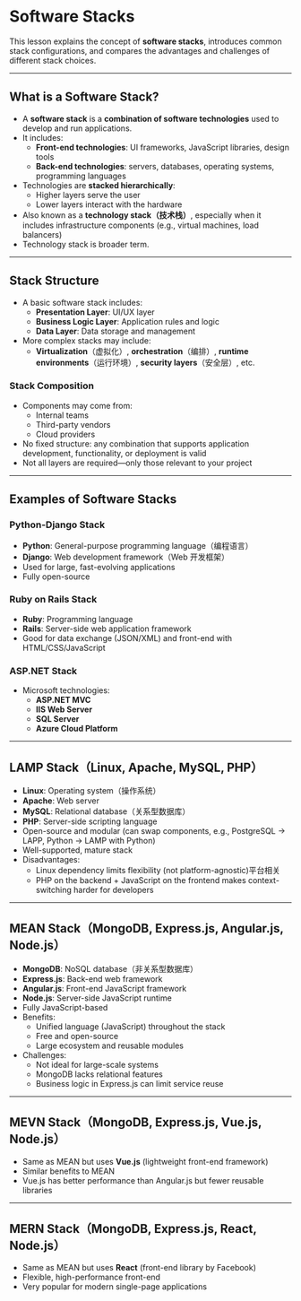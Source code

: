 # Software Stacks

This lesson explains the concept of **software stacks**, introduces common stack configurations, and compares the advantages and challenges of different stack choices.

---

## **What is a Software Stack?**

- A **software stack** is a **combination of software technologies** used to develop and run applications.
- It includes:
    - **Front-end technologies**: UI frameworks, JavaScript libraries, design tools
    - **Back-end technologies**: servers, databases, operating systems, programming languages
- Technologies are **stacked hierarchically**:
    - Higher layers serve the user
    - Lower layers interact with the hardware
- Also known as a **technology stack（技术栈）**, especially when it includes infrastructure components (e.g., virtual machines, load balancers)
- Technology stack is broader term.

---

## **Stack Structure**

- A basic software stack includes:
    - **Presentation Layer**: UI/UX layer
    - **Business Logic Layer**: Application rules and logic
    - **Data Layer**: Data storage and management
- More complex stacks may include:
    - **Virtualization**（虚拟化）, **orchestration**（编排）, **runtime environments**（运行环境）, **security layers**（安全层）, etc.

### **Stack Composition**

- Components may come from:
    - Internal teams
    - Third-party vendors
    - Cloud providers
- No fixed structure: any combination that supports application development, functionality, or deployment is valid
- Not all layers are required—only those relevant to your project

---

## **Examples of Software Stacks**

### **Python-Django Stack**

- **Python**: General-purpose programming language（编程语言）
- **Django**: Web development framework（Web 开发框架）
- Used for large, fast-evolving applications
- Fully open-source

### **Ruby on Rails Stack**

- **Ruby**: Programming language
- **Rails**: Server-side web application framework
- Good for data exchange (JSON/XML) and front-end with HTML/CSS/JavaScript

### **ASP.NET Stack**

- Microsoft technologies:
    - **ASP.NET MVC**
    - **IIS Web Server**
    - **SQL Server**
    - **Azure Cloud Platform**

---

## **LAMP Stack（Linux, Apache, MySQL, PHP）**

- **Linux**: Operating system（操作系统）
- **Apache**: Web server
- **MySQL**: Relational database（关系型数据库）
- **PHP**: Server-side scripting language
- Open-source and modular (can swap components, e.g., PostgreSQL → LAPP, Python → LAMP with Python)
- Well-supported, mature stack
- Disadvantages:
    - Linux dependency limits flexibility (not platform-agnostic)平台相关
    - PHP on the backend + JavaScript on the frontend makes context-switching harder for developers

---

## **MEAN Stack（MongoDB, Express.js, Angular.js, Node.js）**

- **MongoDB**: NoSQL database（非关系型数据库）
- **Express.js**: Back-end web framework
- **Angular.js**: Front-end JavaScript framework
- **Node.js**: Server-side JavaScript runtime
- Fully JavaScript-based
- Benefits:
    - Unified language (JavaScript) throughout the stack
    - Free and open-source
    - Large ecosystem and reusable modules
- Challenges:
    - Not ideal for large-scale systems
    - MongoDB lacks relational features
    - Business logic in Express.js can limit service reuse

---

## **MEVN Stack（MongoDB, Express.js, Vue.js, Node.js）**

- Same as MEAN but uses **Vue.js** (lightweight front-end framework)
- Similar benefits to MEAN
- Vue.js has better performance than Angular.js but fewer reusable libraries

---

## **MERN Stack（MongoDB, Express.js, React, Node.js）**

- Same as MEAN but uses **React** (front-end library by Facebook)
- Flexible, high-performance front-end
- Very popular for modern single-page applications